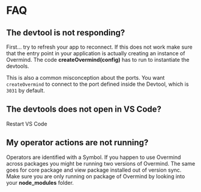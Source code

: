 # FAQ

## The devtool is not responding?

First… try to refresh your app to reconnect. If this does not work make sure that the entry point in your application is actually creating an instance of Overmind. The code **createOvermind\(config\)** has to run to instantiate the devtools.

This is also a common misconception about the ports. You want `createOvermind` to connect to the port defined inside the Devtool, which is `3031` by default.

## The devtools does not open in VS Code?

Restart VS Code

## My operator actions are not running?

Operators are identified with a Symbol. If you happen to use Overmind across packages you might be running two versions of Overmind. The same goes for core package and view package installed out of version sync. Make sure you are only running on package of Overmind by looking into your **node\_modules** folder.

